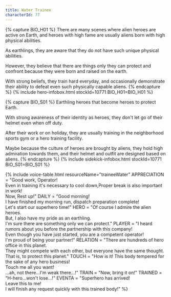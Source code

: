 ```yaml
---
title: Water Trainee
characterId: 77
---
```


{% capture BIO_H01 %}
There are many scenes where alien heroes are active on Earth, and heroes with high fame are usually aliens born with high physical abilities.

As earthlings, they are aware that they do not have such unique physical abilities.

However, they believe that there are things only they can protect and confront because they were born and raised on the earth.

With strong beliefs, they train hard everyday, and occasionally demonstrate their ability to defeat even such physically capable aliens.
{% endcapture %}
{% include hero-infobox.html stockId=10771 BIO_H01=BIO_H01 %}

{% capture BIO_S01 %}
Earthling heroes that become heroes to protect Earth.

With strong awareness of their identity as heroes, they don't let go of their helmet even when off duty.

After their work or on holiday, they are usually training in the neighborhood sports gym or a hero training facility.

Maybe because the culture of heroes are brought by aliens, they hold high admiration towards them,
and their helmet and outfit are designed based on aliens.
{% endcapture %}
{% include sidekick-infobox.html stockId=10771 BIO_S01=BIO_S01 %}

{% include voice-table.html resourceName="traineeWater"
APPRECIATION = "Good work, Operator!<br>Even in training it's necessary to cool down,Proper break is also important in work!<br>Now, Rest up!"
DAILY = "Good morning!<br>I have finished my morning run, dispatch preparation complete!<br>Let's start our superhero time!"
HERO = "Of course I admire the alien heroes.<br>But, I also have my pride as an earthling.<br>I'm sure there are something only we can protect."
PLAYER = "I heard rumors about you before the partnership with this company!<br>Even though you have just started, you are a competent operator!<br>I'm proud of being your partner!"
RELATION = "There are hundreds of hero office in this planet.<br>They might compete with each other, but everyone have the same thought.<br>That is, to protect this planet."
TOUCH = "How is it! This body tempered for the sake of any hero business!<br>Touch me all you want!<br>…ah, not there…I'm weak there…!"
TRAIN = "Now, bring it on!"
TRAINED = "H-hero…won't lose…!"
EVENTA = "Superhero has arrived!<br>Leave this to me!<br>I will finish any request quickly with this trained body!"
%}
